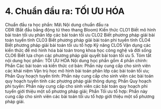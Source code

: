 # 4. Chuẩn đầu ra: TỐI ƯU HÓA
Chuẩn đầu ra học phần: Mã\ Nội dung chuẩn đầu ra\
CĐR (Bắt đầu bằng động từ theo thang Bloom) Kiến thức
CLO1 Biết mô hình bài toán tối ưu phân lớp các bài toán tối ưu
CLO2 Biết phương pháp giải bài toán tuyến tính
CLO3 Biết phương pháp giải bài toán phi tuyến tính
CLO4 Biết phương pháp giải bài toán tối ưu tổ hợp
Kỹ năng
CLO5 Vận dụng các kiến thức để mô hình hóa bài toán trong khoa học công nghệ và đời sống
CLO6 Biết lựa chọn các phương pháp giải quyết bài toán tối ưu 5. Tóm tắt nội dung học phần: TỐI ƯU HÓA
Nội dung học phần gồm 4 phần chính:
Phần Các bài toán và kiến thức cơ bản: Phần này cung cấp cho sinh viên
các khái niệm Vận trù học mô hình bài toán phân lớp các bài toán tối
ưu;
Phần Quy hoạch tuyến tính: Phần này cung cấp cho sinh viên các bài toán
quy hoạch tuyến tính các phương pháp giải thông dụng;
Phần Quy hoạch phi tuyến: Phần này cung cấp cho sinh viên các bài toán
quy hoạch phi tuyến giới thiệu một số phương pháp giải;
Phần Tối ưu tổ hợp: Phần này cung cấp cho sinh viên các bài toán tối ưu
tổ hợp giới thiệu một số phương pháp giải.
